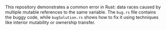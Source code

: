 This repository demonstrates a common error in Rust: data races caused by multiple mutable references to the same variable. The `bug.rs` file contains the buggy code, while `bugSolution.rs` shows how to fix it using techniques like interior mutability or ownership transfer.